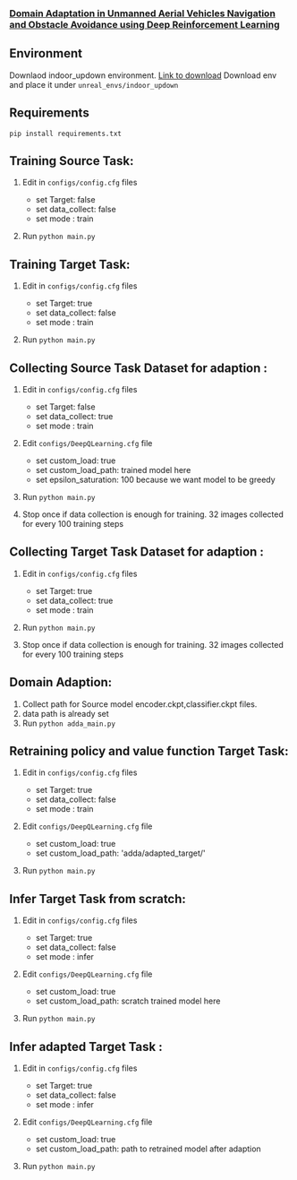


### [Domain Adaptation in Unmanned Aerial Vehicles Navigation and Obstacle Avoidance using Deep Reinforcement Learning](https://github.com/hemanthkandula/Drone-Navigation-Domain-Adaption)


## Environment
 Downlaod indoor_updown environment. [Link to download](https://tufts.box.com/s/walg8vs7mjm6i3nnczlupd41vaymg8dy) Download env and place it under ```unreal_envs/indoor_updown```

## Requirements
```pip install requirements.txt```

## Training Source Task:

1. Edit in ```configs/config.cfg``` files
    - set Target: false
    - set data_collect: false
    - set mode : train

2. Run ``` python main.py ```


## Training Target Task:

1. Edit in ```configs/config.cfg``` files
    - set Target: true
    - set data_collect: false
    - set mode : train

2. Run ``` python main.py ```


## Collecting Source Task Dataset for adaption :

1. Edit in ```configs/config.cfg``` files
    - set Target: false
    - set data_collect: true
    - set mode : train
 
2. Edit  ```configs/DeepQLearning.cfg``` file
    - set custom_load: true
    - set custom_load_path: trained model here 
    - set epsilon_saturation: 100 because we want model to be greedy



2. Run ``` python main.py ```

3. Stop once if data collection  is enough for training.
    32 images collected for every 100 training steps


## Collecting Target Task Dataset for adaption :

1. Edit in ```configs/config.cfg``` files
    - set Target: true
    - set data_collect: true
    - set mode : train

2. Run ``` python main.py ```

3. Stop once if data collection  is enough for training.
    32 images collected for every 100 training steps


## Domain Adaption:

1. Collect path for Source model encoder.ckpt,classifier.ckpt files.
2. data path is already set
3.  Run ``` python adda_main.py ```




## Retraining policy and value function Target Task:

1. Edit in ```configs/config.cfg``` files
    - set Target: true
    - set data_collect: false
    - set mode : train

2. Edit  ```configs/DeepQLearning.cfg``` file
    - set custom_load: true
    - set custom_load_path: 'adda/adapted_target/'


2. Run ``` python main.py ```



## Infer Target Task from scratch:

1. Edit in ```configs/config.cfg``` files
    - set Target: true
    - set data_collect: false
    - set mode : infer

2. Edit  ```configs/DeepQLearning.cfg``` file
    - set custom_load: true
    - set custom_load_path: scratch trained model here

2. Run ``` python main.py ```




## Infer adapted Target Task :

1. Edit in ```configs/config.cfg``` files
    - set Target: true
    - set data_collect: false
    - set mode : infer

2. Edit  ```configs/DeepQLearning.cfg``` file
    - set custom_load: true
    - set custom_load_path: path to retrained model after adaption

2. Run ``` python main.py ```
